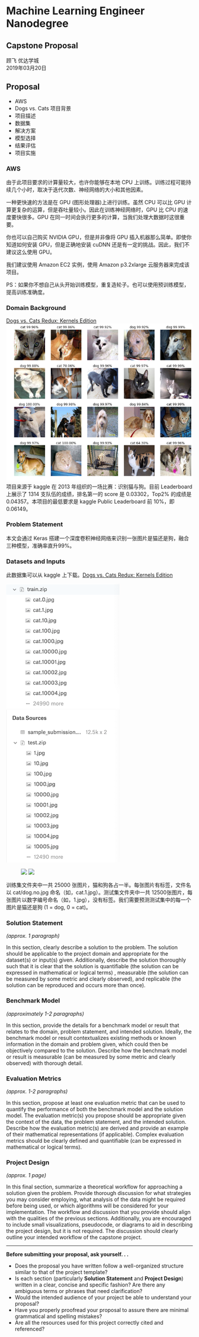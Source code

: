 # Machine Learning Engineer Nanodegree
## Capstone Proposal
顾飞 优达学城  
2019年03月20日

## Proposal
-    AWS
-    Dogs vs. Cats 项目背景
-    项目描述
-    数据集
-    解决方案
-    模型选择
-    结果评估
-    项目实施

### AWS
由于此项目要求的计算量较大，也许你能够在本地 CPU 上训练。训练过程可能持续几个小时，取决于迭代次数、神经网络的大小和其他因素。

一种更快速的方法是在 GPU (图形处理器)上进行训练。虽然 CPU 可以比 GPU 计算更复杂的运算，但是吞吐量较小。因此在训练神经网络时，GPU 比 CPU 的速度要快很多。GPU 在同一时间会执行更多的计算，当我们处理大数据时这很重要。

你也可以自己购买 NVIDIA GPU，但是并非像将 GPU 插入机器那么简单。即使你知道如何安装 GPU，但是正确地安装 cuDNN 还是有一定的挑战。因此，我们不建议这么使用 GPU。

我们建议使用 Amazon EC2 实例，使用 Amazon p3.2xlarge 云服务器来完成该项目。

PS：如果你不想自己从头开始训练模型，重复造轮子。也可以使用预训练模型，提高训练准确度。

### Domain Background
[Dogs vs. Cats Redux: Kernels Edition](https://www.kaggle.com/c/dogs-vs-cats-redux-kernels-edition)
![](dogvscat.png)
项目来源于 kaggle 在 2013 年组织的一场比赛：识别猫与狗。目前 Leaderboard 上展示了 1314 支队伍的成绩，排名第一的 score 是 0.03302，Top2% 的成绩是 0.04357。本项目的最低要求是 kaggle Public Leaderboard 前 10%，即 0.06149。

### Problem Statement
本文会通过 Keras 搭建一个深度卷积神经网络来识别一张图片是猫还是狗，融合三种模型，准确率直升99%。

### Datasets and Inputs
此数据集可以从 kaggle 上下载。[Dogs vs. Cats Redux: Kernels Edition](https://www.kaggle.com/c/dogs-vs-cats-redux-kernels-edition/data)

![](train.png)
![](test.png)

<figure class="half">
    <img src="http://xxx.jpg">
    <img src="http://yyy.jpg">
</figure>

训练集文件夹中一共 25000 张图片，猫和狗各占一半。每张图片有标签，文件名以 cat/dog.no.jpg 命名（如，cat.1.jpg）。测试集文件夹中一共 12500张图片，每张图片以数字编号命名（如，1.jpg），没有标签。我们需要预测测试集中的每一个图片是猫还是狗 (1 = dog, 0 = cat)。

### Solution Statement
_(approx. 1 paragraph)_

In this section, clearly describe a solution to the problem. The solution should be applicable to the project domain and appropriate for the dataset(s) or input(s) given. Additionally, describe the solution thoroughly such that it is clear that the solution is quantifiable (the solution can be expressed in mathematical or logical terms) , measurable (the solution can be measured by some metric and clearly observed), and replicable (the solution can be reproduced and occurs more than once).

### Benchmark Model
_(approximately 1-2 paragraphs)_

In this section, provide the details for a benchmark model or result that relates to the domain, problem statement, and intended solution. Ideally, the benchmark model or result contextualizes existing methods or known information in the domain and problem given, which could then be objectively compared to the solution. Describe how the benchmark model or result is measurable (can be measured by some metric and clearly observed) with thorough detail.

### Evaluation Metrics
_(approx. 1-2 paragraphs)_

In this section, propose at least one evaluation metric that can be used to quantify the performance of both the benchmark model and the solution model. The evaluation metric(s) you propose should be appropriate given the context of the data, the problem statement, and the intended solution. Describe how the evaluation metric(s) are derived and provide an example of their mathematical representations (if applicable). Complex evaluation metrics should be clearly defined and quantifiable (can be expressed in mathematical or logical terms).

### Project Design
_(approx. 1 page)_

In this final section, summarize a theoretical workflow for approaching a solution given the problem. Provide thorough discussion for what strategies you may consider employing, what analysis of the data might be required before being used, or which algorithms will be considered for your implementation. The workflow and discussion that you provide should align with the qualities of the previous sections. Additionally, you are encouraged to include small visualizations, pseudocode, or diagrams to aid in describing the project design, but it is not required. The discussion should clearly outline your intended workflow of the capstone project.

-----------

**Before submitting your proposal, ask yourself. . .**

- Does the proposal you have written follow a well-organized structure similar to that of the project template?
- Is each section (particularly **Solution Statement** and **Project Design**) written in a clear, concise and specific fashion? Are there any ambiguous terms or phrases that need clarification?
- Would the intended audience of your project be able to understand your proposal?
- Have you properly proofread your proposal to assure there are minimal grammatical and spelling mistakes?
- Are all the resources used for this project correctly cited and referenced?
